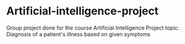 # Artificial-intelligence-project
Group project done for the course Artificial Intelligence Project topic: Diagnosis of a patient's illness based on given symptoms
